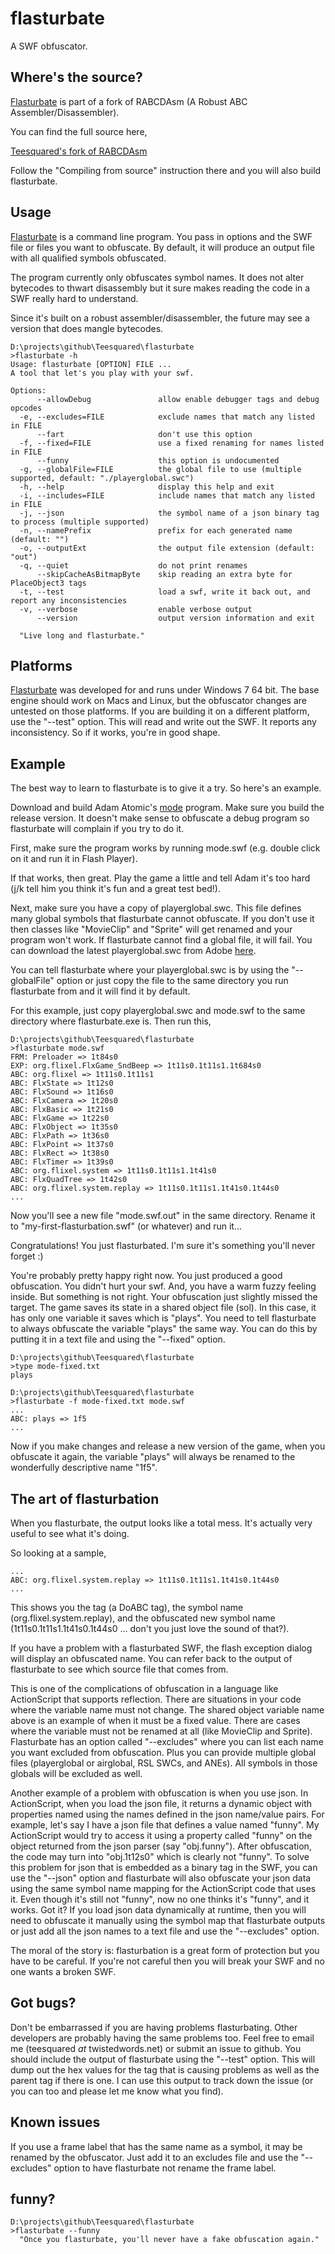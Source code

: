flasturbate
===========

A SWF obfuscator.

Where's the source?
-------------------

[Flasturbate][] is part of a fork of RABCDAsm (A Robust ABC Assembler/Disassembler).

You can find the full source here,

[Teesquared's fork of RABCDAsm][]

Follow the "Compiling from source" instruction there and you will also build flasturbate.

  [Flasturbate]: https://github.com/Teesquared/flasturbate
  [Teesquared's fork of RABCDAsm]: https://github.com/Teesquared/RABCDAsm

Usage
-----

[Flasturbate][] is a command line program. You pass in options and the SWF file or files you want to obfuscate.
By default, it will produce an output file with all qualified symbols obfuscated.

The program currently only obfuscates symbol names. It does not alter bytecodes to thwart disassembly but it sure makes reading the code in a SWF really hard to understand.

Since it's built on a robust assembler/disassembler, the future may see a version that does mangle bytecodes.

    D:\projects\github\Teesquared\flasturbate
    >flasturbate -h
    Usage: flasturbate [OPTION] FILE ...
    A tool that let's you play with your swf.
    
    Options:
          --allowDebug               allow enable debugger tags and debug opcodes
      -e, --excludes=FILE            exclude names that match any listed in FILE
          --fart                     don't use this option
      -f, --fixed=FILE               use a fixed renaming for names listed in FILE
          --funny                    this option is undocumented
      -g, --globalFile=FILE          the global file to use (multiple supported, default: "./playerglobal.swc")
      -h, --help                     display this help and exit
      -i, --includes=FILE            include names that match any listed in FILE
      -j, --json                     the symbol name of a json binary tag to process (multiple supported)
      -n, --namePrefix               prefix for each generated name (default: "")
      -o, --outputExt                the output file extension (default: "out")
      -q, --quiet                    do not print renames
          --skipCacheAsBitmapByte    skip reading an extra byte for PlaceObject3 tags
      -t, --test                     load a swf, write it back out, and report any inconsistencies
      -v, --verbose                  enable verbose output
          --version                  output version information and exit
    
      "Live long and flasturbate."

Platforms
---------

[Flasturbate][] was developed for and runs under Windows 7 64 bit.
The base engine should work on Macs and Linux, but the obfuscator changes are untested on those platforms.
If you are building it on a different platform, use the "--test" option. This will read and write out the SWF.
It reports any inconsistency. So if it works, you're in good shape.

Example
-------

The best way to learn to flasturbate is to give it a try. So here's an example.

Download and build Adam Atomic's [mode][] program. Make sure you build the release version.
It doesn't make sense to obfuscate a debug program so flasturbate will complain if you try to do it.

[mode]: https://github.com/AdamAtomic/Mode

First, make sure the program works by running mode.swf (e.g. double click on it and run it in Flash Player).

If that works, then great. Play the game a little and tell Adam it's too hard (j/k tell him you think it's fun and a great test bed!).

Next, make sure you have a copy of playerglobal.swc. This file defines many global symbols that flasturbate cannot obfuscate.
If you don't use it then classes like "MovieClip" and "Sprite" will get renamed and your program won't work. If flasturbate cannot find a global file, it will fail. You can download the latest playerglobal.swc from Adobe [here](http://www.adobe.com/support/flashplayer/downloads.html).

You can tell flasturbate where your playerglobal.swc is by using the "--globalFile" option or just copy the file to the same directory you run flasturbate from and it will find it by default.

For this example, just copy playerglobal.swc and mode.swf to the same directory where flasturbate.exe is. Then run this,

    D:\projects\github\Teesquared\flasturbate
    >flasturbate mode.swf
    FRM: Preloader => 1t84s0
    EXP: org.flixel.FlxGame_SndBeep => 1t11s0.1t11s1.1t684s0
    ABC: org.flixel => 1t11s0.1t11s1
    ABC: FlxState => 1t12s0
    ABC: FlxSound => 1t16s0
    ABC: FlxCamera => 1t20s0
    ABC: FlxBasic => 1t21s0
    ABC: FlxGame => 1t22s0
    ABC: FlxObject => 1t35s0
    ABC: FlxPath => 1t36s0
    ABC: FlxPoint => 1t37s0
    ABC: FlxRect => 1t38s0
    ABC: FlxTimer => 1t39s0
    ABC: org.flixel.system => 1t11s0.1t11s1.1t41s0
    ABC: FlxQuadTree => 1t42s0
    ABC: org.flixel.system.replay => 1t11s0.1t11s1.1t41s0.1t44s0
    ...

Now you'll see a new file "mode.swf.out" in the same directory. Rename it to "my-first-flasturbation.swf" (or whatever) and run it...

Congratulations! You just flasturbated. I'm sure it's something you'll never forget :)

You're probably pretty happy right now. You just produced a good obfuscation. You didn't hurt your swf. And, you have a warm fuzzy feeling inside. But something is not right. Your obfuscation just slightly missed the target. The game saves its state in a shared object file (sol). In this case, it has only one variable it saves which is "plays". You need to tell flasturbate to always obfuscate the variable "plays" the same way. You can do this by putting it in a text file and using the "--fixed" option.

    D:\projects\github\Teesquared\flasturbate
    >type mode-fixed.txt
    plays
    
    D:\projects\github\Teesquared\flasturbate
    >flasturbate -f mode-fixed.txt mode.swf
    ...
    ABC: plays => 1f5
    ...

Now if you make changes and release a new version of the game, when you obfuscate it again, the variable "plays" will always be renamed to the wonderfully descriptive name "1f5".

The art of flasturbation
------------------------

When you flasturbate, the output looks like a total mess. It's actually very useful to see what it's doing.

So looking at a sample,

    ...
    ABC: org.flixel.system.replay => 1t11s0.1t11s1.1t41s0.1t44s0
    ...

This shows you the tag (a DoABC tag), the symbol name (org.flixel.system.replay), and the obfuscated new symbol name (1t11s0.1t11s1.1t41s0.1t44s0 ... don't you just love the sound of that?).

If you have a problem with a flasturbated SWF, the flash exception dialog will display an obfuscated name. You can refer back to the output of flasturbate to see which source file that comes from.

This is one of the complications of obfuscation in a language like ActionScript that supports reflection. There are situations in your code where the variable name must not change. The shared object variable name above is an example of when it must be a fixed value. There are cases where the variable must not be renamed at all (like MovieClip and Sprite). Flasturbate has an option called "--excludes" where you can list each name you want excluded from obfuscation. Plus you can provide multiple global files (playerglobal or airglobal, RSL SWCs, and ANEs). All symbols in those globals will be excluded as well.

Another example of a problem with obfuscation is when you use json. In ActionScript, when you load the json file, it returns a dynamic object with properties named using the names defined in the json name/value pairs. For example, let's say I have a json file that defines a value named "funny". My ActionScript would try to access it using a property called "funny" on the object returned from the json parser (say "obj.funny"). After obfuscation, the code may turn into "obj.1t12s0" which is clearly not "funny". To solve this problem for json that is embedded as a binary tag in the SWF, you can use the "--json" option and flasturbate will also obfuscate your json data using the same symbol name mapping for the ActionScript code that uses it. Even though it's still not "funny", now no one thinks it's "funny", and it works. Got it? If you load json data dynamically at runtime, then you will need to obfuscate it manually using the symbol map that flasturbate outputs or just add all the json names to a text file and use the "--excludes" option.

The moral of the story is: flasturbation is a great form of protection but you have to be careful. If you're not careful then you will break your SWF and no one wants a broken SWF.

Got bugs?
---------

Don't be embarrassed if you are having problems flasturbating. Other developers are probably having the same problems too. Feel free to email me (teesquared _at_ twistedwords.net) or submit an issue to github. You should include the output of flasturbate using the "--test" option. This will dump out the hex values for the tag that is causing problems as well as the parent tag if there is one. I can use this output to track down the issue (or you can too and please let me know what you find).

Known issues
------------

If you use a frame label that has the same name as a symbol, it may be renamed by the obfuscator. Just add it to an excludes file and use the "--excludes" option to have flasturbate not rename the frame label.

funny?
------

    D:\projects\github\Teesquared\flasturbate
    >flasturbate --funny
      "Once you flasturbate, you'll never have a fake obfuscation again."

